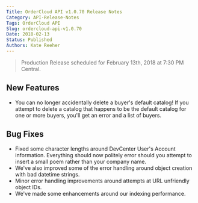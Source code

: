 ```yaml
---
Title: OrderCloud API v1.0.70 Release Notes
Category: API-Release-Notes
Tags: OrderCloud API
Slug: ordercloud-api-v1.0.70
Date: 2018-02-13
Status: Published
Authors: Kate Reeher
---
```


> Production Release scheduled for February 13th, 2018 at 7:30 PM Central.

## New Features

- You can no longer accidentally delete a buyer's default catalog! If you attempt to delete a catalog that happens to be the default catalog for one or more buyers, you'll get an error and a list of buyers.

## Bug Fixes

- Fixed some character lengths around DevCenter User's Account information. Everything should now politely error should you attempt to insert a small poem rather than your company name. 
- We've also improved some of the error handling around object creation with bad datetime strings. 
- Minor error handling improvements around attempts at URL unfriendly object IDs.
- We've made some enhancements around our indexing performance.

